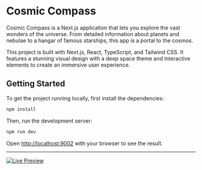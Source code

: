 # Cosmic Compass

Cosmic Compass is a Next.js application that lets you explore the vast wonders of the universe. From detailed information about planets and nebulae to a hangar of famous starships, this app is a portal to the cosmos.

This project is built with Next.js, React, TypeScript, and Tailwind CSS. It features a stunning visual design with a deep space theme and interactive elements to create an immersive user experience.

## Getting Started

To get the project running locally, first install the dependencies:

```bash
npm install
```

Then, run the development server:

```bash
npm run dev
```

Open [http://localhost:9002](http://localhost:9002) with your browser to see the result.

---

[![Live Preview](https://img.shields.io/badge/Live%20Preview-Open%20App-brightgreen)](#)

